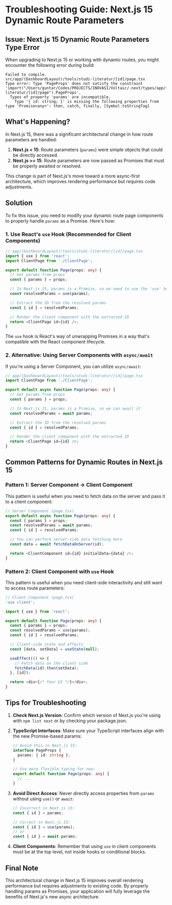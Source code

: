 # Troubleshooting Guide: Next.js 15 Dynamic Route Parameters

## Issue: Next.js 15 Dynamic Route Parameters Type Error

When upgrading to Next.js 15 or working with dynamic routes, you might encounter the following error during build:

```
Failed to compile.
src/app/(DashboardLayout)/tools/studi-literatur/[id]/page.tsx
Type error: Type 'PageProps' does not satisfy the constraint 'import("/Users/guntar/Codes/PROJECTS/INOVASI/Voltaic/.next/types/app/(DashboardLayout)/tools/studi-literatur/[id]/page").PageProps'.
  Types of property 'params' are incompatible.
    Type '{ id: string; }' is missing the following properties from type 'Promise<any>': then, catch, finally, [Symbol.toStringTag]
```

## What's Happening?

In Next.js 15, there was a significant architectural change in how route parameters are handled:

1. **Next.js < 15**: Route parameters (`params`) were simple objects that could be directly accessed.
2. **Next.js >= 15**: Route parameters are now passed as Promises that must be properly awaited or resolved.

This change is part of Next.js's move toward a more async-first architecture, which improves rendering performance but requires code adjustments.

## Solution

To fix this issue, you need to modify your dynamic route page components to properly handle `params` as a Promise. Here's how:

### 1. Use React's `use` Hook (Recommended for Client Components)

```typescript
// app/(DashboardLayout)/tools/studi-literatur/[id]/page.tsx
import { use } from 'react';
import ClientPage from './ClientPage';

export default function Page(props: any) {
  // Get params from props
  const { params } = props;

  // In Next.js 15, params is a Promise, so we need to use the 'use' hook
  const resolvedParams = use(params);

  // Extract the ID from the resolved params
  const { id } = resolvedParams;

  // Render the client component with the extracted ID
  return <ClientPage id={id} />;
}
```

The `use` hook is React's way of unwrapping Promises in a way that's compatible with the React component lifecycle.

### 2. Alternative: Using Server Components with `async/await`

If you're using a Server Component, you can utilize `async/await`:

```typescript
// app/(DashboardLayout)/tools/studi-literatur/[id]/page.tsx
import ClientPage from './ClientPage';

export default async function Page(props: any) {
  // Get params from props
  const { params } = props;

  // In Next.js 15, params is a Promise, so we can await it
  const resolvedParams = await params;

  // Extract the ID from the resolved params
  const { id } = resolvedParams;

  // Render the client component with the extracted ID
  return <ClientPage id={id} />;
}
```

## Common Patterns for Dynamic Routes in Next.js 15

### Pattern 1: Server Component → Client Component

This pattern is useful when you need to fetch data on the server and pass it to a client component:

```typescript
// Server Component (page.tsx)
export default async function Page(props: any) {
  const { params } = props;
  const resolvedParams = await params;
  const { id } = resolvedParams;

  // You can perform server-side data fetching here
  const data = await fetchDataOnServer(id);

  return <ClientComponent id={id} initialData={data} />;
}
```

### Pattern 2: Client Component with `use` Hook

This pattern is useful when you need client-side interactivity and still want to access route parameters:

```typescript
// Client Component (page.tsx)
'use client';

import { use } from 'react';

export default function Page(props: any) {
  const { params } = props;
  const resolvedParams = use(params);
  const { id } = resolvedParams;

  // Client-side state and effects
  const [data, setData] = useState(null);

  useEffect(() => {
    // Fetch data on the client side
    fetchData(id).then(setData);
  }, [id]);

  return <div>{/* Your UI */}</div>;
}
```

## Tips for Troubleshooting

1. **Check Next.js Version**: Confirm which version of Next.js you're using with `npm list next` or by checking your package.json.

2. **TypeScript Interfaces**: Make sure your TypeScript interfaces align with the new Promise-based params:

   ```typescript
   // Avoid this in Next.js 15:
   interface PageProps {
     params: { id: string };
   }

   // Use more flexible typing for now:
   export default function Page(props: any) {
     // ...
   }
   ```

3. **Avoid Direct Access**: Never directly access properties from `params` without using `use()` or `await`:

   ```typescript
   // Incorrect in Next.js 15:
   const { id } = params;

   // Correct in Next.js 15:
   const { id } = use(params);
   // or
   const { id } = await params;
   ```

4. **Client Components**: Remember that using `use` in client components must be at the top level, not inside hooks or conditional blocks.

## Final Note

This architectural change in Next.js 15 improves overall rendering performance but requires adjustments to existing code. By properly handling params as Promises, your application will fully leverage the benefits of Next.js's new async architecture.
